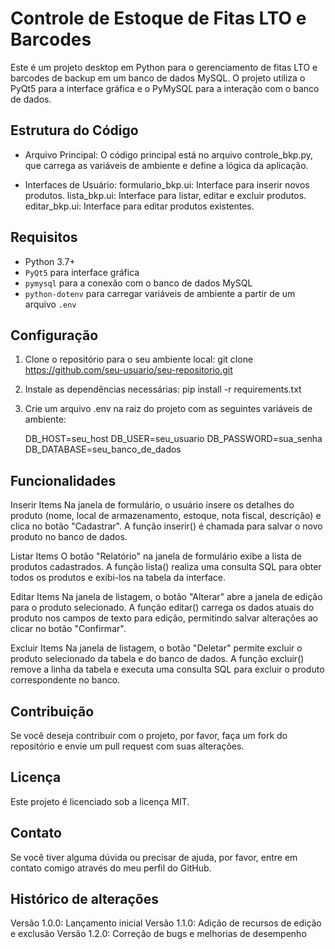# Controle de Estoque de Fitas LTO e Barcodes

Este é um projeto desktop em Python para o gerenciamento de fitas LTO e barcodes de backup em um banco de dados MySQL. O projeto utiliza o PyQt5 para a interface gráfica e o PyMySQL para a interação com o banco de dados.

## Estrutura do Código
- Arquivo Principal: 
O código principal está no arquivo controle_bkp.py, que carrega as variáveis de ambiente e define a lógica da aplicação.

- Interfaces de Usuário:
formulario_bkp.ui: Interface para inserir novos produtos.
lista_bkp.ui: Interface para listar, editar e excluir produtos.
editar_bkp.ui: Interface para editar produtos existentes.

## Requisitos

- Python 3.7+
- `PyQt5` para interface gráfica
- `pymysql` para a conexão com o banco de dados MySQL
- `python-dotenv` para carregar variáveis de ambiente a partir de um arquivo `.env`

## Configuração

1. Clone o repositório para o seu ambiente local:
   git clone https://github.com/seu-usuario/seu-repositorio.git

2. Instale as dependências necessárias:
   pip install -r requirements.txt

3. Crie um arquivo .env na raiz do projeto com as seguintes variáveis de ambiente:

    DB_HOST=seu_host
    DB_USER=seu_usuario
    DB_PASSWORD=sua_senha
    DB_DATABASE=seu_banco_de_dados

## Funcionalidades

Inserir Items
Na janela de formulário, o usuário insere os detalhes do produto (nome, local de armazenamento, estoque, nota fiscal, descrição) e clica no botão "Cadastrar". A função inserir() é chamada para salvar o novo produto no banco de dados.

Listar Items
O botão "Relatório" na janela de formulário exibe a lista de produtos cadastrados. A função lista() realiza uma consulta SQL para obter todos os produtos e exibi-los na tabela da interface.

Editar Items
Na janela de listagem, o botão "Alterar" abre a janela de edição para o produto selecionado. A função editar() carrega os dados atuais do produto nos campos de texto para edição, permitindo salvar alterações ao clicar no botão "Confirmar".

Excluir Items
Na janela de listagem, o botão "Deletar" permite excluir o produto selecionado da tabela e do banco de dados. A função excluir() remove a linha da tabela e executa uma consulta SQL para excluir o produto correspondente no banco.

## Contribuição
Se você deseja contribuir com o projeto, por favor, faça um fork do repositório e envie um pull request com suas alterações.

## Licença
Este projeto é licenciado sob a licença MIT.

## Contato
Se você tiver alguma dúvida ou precisar de ajuda, por favor, entre em contato comigo através do meu perfil do GitHub.

## Histórico de alterações
Versão 1.0.0: Lançamento inicial
Versão 1.1.0: Adição de recursos de edição e exclusão
Versão 1.2.0: Correção de bugs e melhorias de desempenho